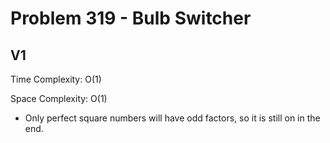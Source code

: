# Problem 319 - Bulb Switcher

## V1

Time Complexity: O(1)

Space Complexity: O(1)

- Only perfect square numbers will have odd factors, so it is still on in the end.

